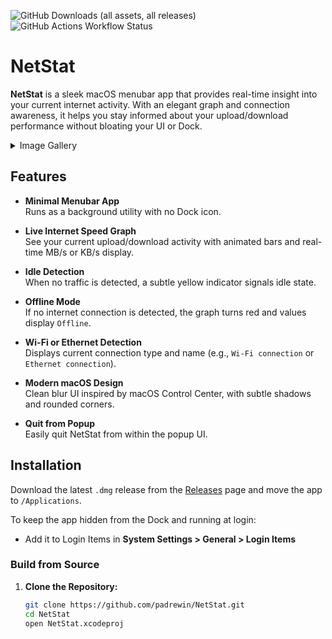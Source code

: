![GitHub Downloads (all assets, all releases)](https://img.shields.io/github/downloads/padrewin/NetStat/total?logo=files&logoColor=white&label=Downloads&color=red)
![GitHub Actions Workflow Status](https://img.shields.io/github/actions/workflow/status/padrewin/NetStat/xcode-build.yml?logo=GitHub&label=GitHub%20Build)

# NetStat

**NetStat** is a sleek macOS menubar app that provides real-time insight into your current internet activity. With an elegant graph and connection awareness, it helps you stay informed about your upload/download performance without bloating your UI or Dock.

<details>
  <summary>Image Gallery</summary>

https://github.com/user-attachments/assets/72ec9f1b-2c52-4858-9f0b-df9b3c1d6960

![CleanShot 2025-07-07 at 22 09 04@2x](https://github.com/user-attachments/assets/94357572-bdcf-43e6-8c09-c69c3de86a99)
<img width="704" height="706" alt="CleanShot 2025-08-17 at 12 01 44@2x" src="https://github.com/user-attachments/assets/5583c7de-f699-4b8d-aedb-b53fb5d56684" />


</details>

## Features

- **Minimal Menubar App**  
  Runs as a background utility with no Dock icon.

- **Live Internet Speed Graph**  
  See your current upload/download activity with animated bars and real-time MB/s or KB/s display.

- **Idle Detection**  
  When no traffic is detected, a subtle yellow indicator signals idle state.

- **Offline Mode**  
  If no internet connection is detected, the graph turns red and values display `Offline`.

- **Wi-Fi or Ethernet Detection**  
  Displays current connection type and name (e.g., `Wi-Fi connection` or `Ethernet connection`).

- **Modern macOS Design**  
  Clean blur UI inspired by macOS Control Center, with subtle shadows and rounded corners.

- **Quit from Popup**  
  Easily quit NetStat from within the popup UI.

## Installation

Download the latest `.dmg` release from the [Releases](https://github.com/padrewin/NetStat/releases) page and move the app to `/Applications`.

To keep the app hidden from the Dock and running at login:
- Add it to Login Items in **System Settings > General > Login Items**

### Build from Source

1. **Clone the Repository:**

   ```bash
   git clone https://github.com/padrewin/NetStat.git
   cd NetStat
   open NetStat.xcodeproj
